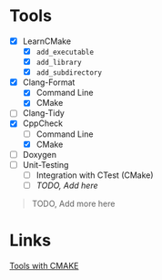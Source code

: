 # Tools

- [x] LearnCMake
  - [x] `add_executable`
  - [x] `add_library`
  - [x] `add_subdirectory`
- [x] Clang-Format
  - [x] Command Line
  - [x] CMake
- [ ] Clang-Tidy
- [x] CppCheck
  - [ ] Command Line
  - [x] CMake
- [ ] Doxygen
- [ ] Unit-Testing
  - [ ] Integration with CTest (CMake)
  - [ ] _TODO, Add here_

> TODO, Add more here

# Links

[Tools with CMAKE](https://blog.kitware.com/static-checks-with-cmake-cdash-iwyu-clang-tidy-lwyu-cpplint-and-cppcheck/)
